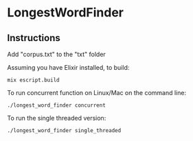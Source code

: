 # LongestWordFinder

## Instructions

Add "corpus.txt" to the "txt" folder

Assuming you have Elixir installed, to build:

```
mix escript.build
```

To run concurrent function on Linux/Mac on the command line:

```
./longest_word_finder concurrent
```

To run the single threaded version:

```
./longest_word_finder single_threaded
```


